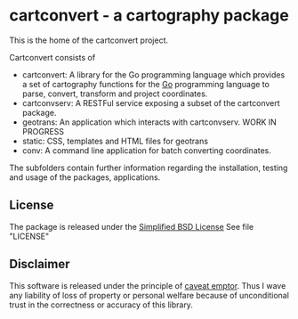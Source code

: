 cartconvert - a cartography package
===================================

This is the home of the cartconvert project.

Cartconvert consists of

- cartconvert: A library for the Go programming language which provides a set
  of cartography functions for the [Go](http://golang.org/) programming
language to parse, convert, transform and project coordinates.
- cartconvserv: A RESTFul service exposing a subset of the cartconvert package.
- geotrans: An application which interacts with cartconvserv. WORK IN PROGRESS
- static: CSS, templates and HTML files for geotrans
- conv: A command line application for batch converting coordinates.

The subfolders contain further information regarding the installation, testing
and usage of the packages, applications.

License
-------

The package is released under the [Simplified BSD
License](http://www.freebsd.org/copyright/freebsd-license.html) See file
"LICENSE"

Disclaimer
----------

This software is released under the principle of [caveat
emptor](http://en.wikipedia.org/wiki/Caveat_emptor). Thus I wave any liability
of loss of property or personal welfare because of unconditional trust in the
correctness or accuracy of this library.

